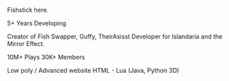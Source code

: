 Fishstick here.

5+ Years Developing

Creator of Fish Swapper, Guffy, TheirAsisst
Developer for Islandaria and the Mirror Effect.

10M+ Plays
30K+ Members

Low poly / Advanced website HTML -
Lua (Java, Python 3D)

